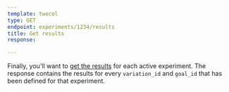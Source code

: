 ```yaml
---
template: twocol
type: GET
endpoint: experiments/1234/results
title: Get results
response:

---
```


Finally, you'll want to [get the results](/rest/#get-results) for each active experiment.  The response contains the results for every `variation_id` and `goal_id` that has been defined for that experiment.
